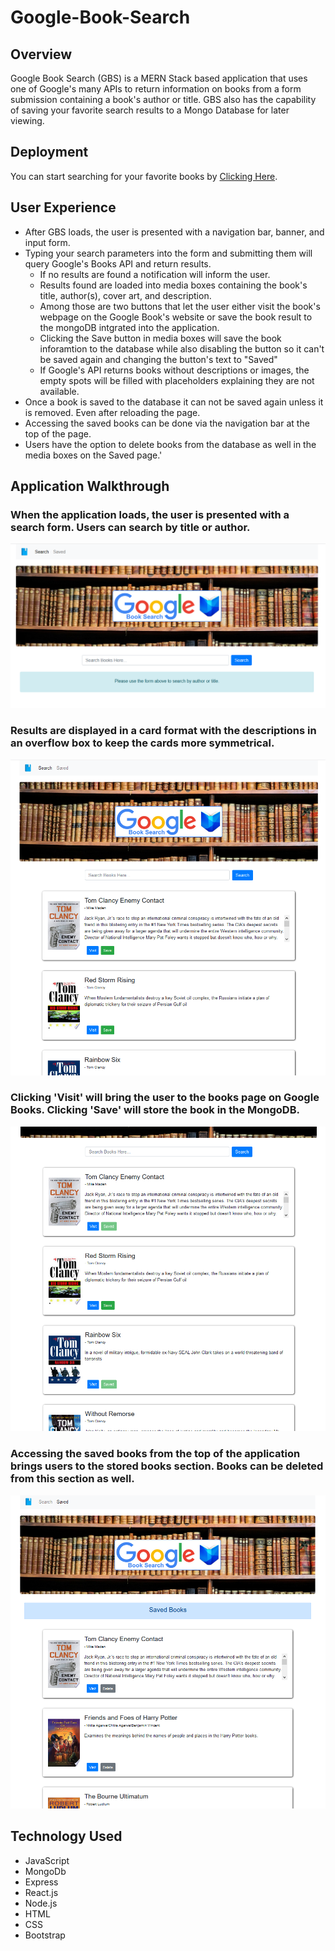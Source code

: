# Google-Book-Search

## Overview

Google Book Search (GBS) is a MERN Stack based application that uses one of Google's many APIs to return information on books from a form submission containing a book's author or title. GBS also has the capability of saving your favorite search results to a Mongo Database for later viewing.

## Deployment

You can start searching for your favorite books by [Clicking Here](https://kamberos-gbook-search.herokuapp.com/).

## User Experience

 - After GBS loads, the user is presented with a navigation bar, banner, and input form. 
  - Typing your search parameters into the form and submitting them will query Google's Books API and return results. 
    - If no results are found a notification will inform the user. 
    - Results found are loaded into media boxes containing the book's title, author(s), cover art, and description. 
    - Among those are two buttons that let the user either visit the book's webpage on the Google Book's website or save the book result to the mongoDB intgrated into the application.
    - Clicking the Save button in media boxes will save the book inforamtion to the database while also disabling the button so it can't be saved again and changing the button's text to "Saved"
     - If Google's API returns books without descriptions or images, the empty spots will be filled with placeholders explaining they are not available.
 - Once a book is saved to the database it can not be saved again unless it is removed. Even after reloading the page.
 - Accessing the saved books can be done via the navigation bar at the top of the page.
 - Users have the option to delete books from the database as well in the media boxes on the Saved page.'

## Application Walkthrough

### When the application loads, the user is presented with a search form. Users can search by title or author.
![Search Page](./client/public/img/walk1.PNG)

### Results are displayed in a card format with the descriptions in an overflow box to keep the cards more symmetrical.
![Search Results](./client/public/img/walk2.PNG)

### Clicking 'Visit' will bring the user to the books page on Google Books. Clicking 'Save' will store the book in the MongoDB.
![Book Saved](./client/public/img/walk3.PNG)

### Accessing the saved books from the top of the application brings users to the stored books section. Books can be deleted from this section as well.
![Saved Books](./client/public/img/walk4.PNG)



## Technology Used
- JavaScript
- MongoDb
- Express
- React.js
- Node.js
- HTML
- CSS
- Bootstrap